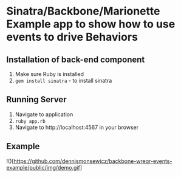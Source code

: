 # Sinatra/Backbone/Marionette Example app to show how to use events to drive Behaviors

## Installation of back-end component
1. Make sure Ruby is installed
2. `gem install sinatra` - to install sinatra

## Running Server
1. Navigate to application
2. `ruby app.rb`
3. Navigate to http://localhost:4567 in your browser

## Example
!()[https://github.com/dennismonsewicz/backbone-wreqr-events-example/public/img/demo.gif]
